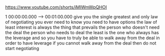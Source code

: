 https://www.youtube.com/shorts/iMIWmWpQHOI

1 00:00:00.000 --\> 00:01:00.000 give you the single greatest and only
law of negotiating you ever need to know you need to have options the
law of least interest is always the thing that prevails the person who
doesn't need the deal the person who needs to deal the least is the one
who always has the leverage and so you have to truly be able to walk
away from the deal in order to have leverage if you cannot walk away
from the deal then do not start negotiating
